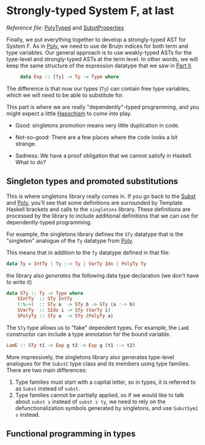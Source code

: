 # Strongly-typed System F, at last

*Reference file:* [PolyTyped](src/PolyTyped.hs) and [SubstProperties](src/SubstProperties.hs)

Finally, we put everything together to develop a strongly-typed AST for System F. As in [Poly](src/Poly.hs), we need to use de Bruijn indices for both term and type variables.  Our general approach is to use weakly-typed ASTs for the type-level and strongly-typed ASTs at the term level. In other words, we will keep the same structure of the expression datatype that we saw in [Part II](debruijn2.md).

```haskell
     data Exp :: [Ty] -> Ty -> Type where
```

The difference is that now our types (`Ty`) can contain free type variables, which we will need to be able to substitute for.

This part is where we are really "dependently"-typed programming, and you might expect a little [Hasochism](https://dl.acm.org/doi/10.1145/2503778.2503786) to come into play.

- Good: singletons promotion means very little duplication in code.

- Not-so-good: There are a few places where the code looks a bit strange.

- Sadness: We have a proof obligation that we cannot satisfy in Haskell. What to do?

## Singleton types and promoted substitutions

This is where singletons library really comes in. If you go back to the [Subst](src/Subst.hs) and [Poly](src/Poly.hs), you'll see that some definitions are surrounded by Template Haskell brackets and calls to the `singletons` library. These definitions are processed by the library to include additional definitions that we can use for dependently-typed programming.

For example, the singletons library defines the `STy` datatype that is the
"singleton" analogue of the `Ty` datatype from [Poly](src/Poly.hs).

This means that in addition to the `Ty` datatype defined in that file:

```haskell
data Ty = IntTy | Ty :-> Ty | VarTy Idx | PolyTy Ty
```

the library also *generates* the following data type declaration (we don't have to write it)

```haskell
data STy :: Ty -> Type where
    SIntTy  :: STy IntTy
    (:%->)  :: STy a  -> STy b -> STy (a :-> b)
    SVarTy  :: SIdx i -> STy (VarTy i)
    SPolyTy :: STy a  -> STy (PolyTy a)
```

The `STy` type allows us to "fake" dependent types. For example, the `LamE` constructor can include a type annotation for the bound variable.

```haskell
LamE :: STy t1 -> Exp g t2 -> Exp g (t1 :-> t2)
```

More impressively, the singletons library also generates type-level analogues for the `SubstC` type class and its members using type families. There are two main differences:

  1. Type families must start with a capital letter, so in types, it is  referred to as `Subst` instead of `subst`.
  2. Type families cannot be partially applied, so if we would like to talk about `subst s` instead of `subst s ty`, we need to rely on the defunctionalization symbols generated by singletons, and use `SubstSym1 s` instead.

## Functional programming in types
